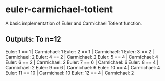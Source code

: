 # euler-carmichael-totient
A basic implementation of Euler and Carmichael Totient function.

## Outputs: To n=12
Euler: 1 == 1 | Carmichael: 1
Euler: 2 == 1 | Carmichael: 1
Euler: 3 == 2 | Carmichael: 2
Euler: 4 == 2 | Carmichael: 2
Euler: 5 == 4 | Carmichael: 4
Euler: 6 == 2 | Carmichael: 2
Euler: 7 == 6 | Carmichael: 6
Euler: 8 == 4 | Carmichael: 2
Euler: 9 == 6 | Carmichael: 6
Euler: 10 == 4 | Carmichael: 4
Euler: 11 == 10 | Carmichael: 10
Euler: 12 == 4 | Carmichael: 2
